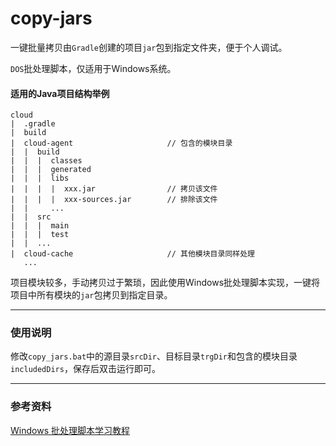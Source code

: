 # copy-jars

一键批量拷贝由`Gradle`创建的项目`jar`包到指定文件夹，便于个人调试。

`DOS`批处理脚本，仅适用于Windows系统。

#### 适用的Java项目结构举例

```
cloud
|  .gradle
|  build
|  cloud-agent                     // 包含的模块目录
|  |  build
|  |  |  classes
|  |  |  generated
|  |  |  libs
|  |  |  |  xxx.jar                // 拷贝该文件
|  |  |  |  xxx-sources.jar        // 排除该文件
|  |     ...
|  |  src
|  |  |  main
|  |  |  test
|  |  ...
|  cloud-cache                     // 其他模块目录同样处理
   ...
```

项目模块较多，手动拷贝过于繁琐，因此使用Windows批处理脚本实现，一键将项目中所有模块的`jar`包拷贝到指定目录。

---

### 使用说明

修改`copy_jars.bat`中的源目录`srcDir`、目标目录`trgDir`和包含的模块目录`includedDirs`，保存后双击运行即可。

---

### 参考资料

[Windows 批处理脚本学习教程](http://docs.30c.org/dosbat/)
